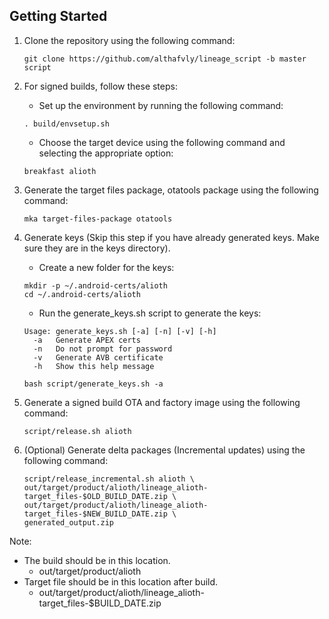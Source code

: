 ## Getting Started

1. Clone the repository using the following command:
   ```
   git clone https://github.com/althafvly/lineage_script -b master script
   ```
2. For signed builds, follow these steps:

   - Set up the environment by running the following command:

   ```
   . build/envsetup.sh
   ```

   - Choose the target device using the following command and selecting the appropriate option:

   ```
   breakfast alioth
   ```

3. Generate the target files package, otatools package using the following command:
   ```
   mka target-files-package otatools
   ```

4. Generate keys (Skip this step if you have already generated keys. Make sure they are in the keys directory).

   - Create a new folder for the keys:

   ```
   mkdir -p ~/.android-certs/alioth
   cd ~/.android-certs/alioth
   ```

   - Run the generate_keys.sh script to generate the keys:

   ```
   Usage: generate_keys.sh [-a] [-n] [-v] [-h]
     -a   Generate APEX certs
     -n   Do not prompt for password
     -v   Generate AVB certificate
     -h   Show this help message
   ```

   ```
   bash script/generate_keys.sh -a
   ```
5. Generate a signed build OTA and factory image using the following command:
   ```
   script/release.sh alioth
   ```

5. (Optional) Generate delta packages (Incremental updates) using the following command:

   ```
   script/release_incremental.sh alioth \
   out/target/product/alioth/lineage_alioth-target_files-$OLD_BUILD_DATE.zip \
   out/target/product/alioth/lineage_alioth-target_files-$NEW_BUILD_DATE.zip \
   generated_output.zip
   ```

Note:

- The build should be in this location.
  - out/target/product/alioth
- Target file should be in this location after build.
  - out/target/product/alioth/lineage_alioth-target_files-$BUILD_DATE.zip
